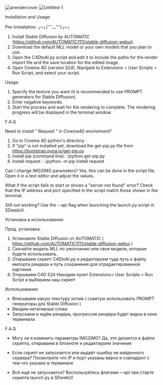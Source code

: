 
![airendercover](https://github.com/user-attachments/assets/2da6bf31-ce74-4092-a44b-1645aa64d32c)
![Untitled-1](https://github.com/user-attachments/assets/f968c4ed-a8c8-4991-9af2-735669d8b80d)

Installation and Usage:

Pre-Installation:
╭∩╮(︶︿︶)╭∩╮

1) Install Stable Diffusion by AUTOMATIC (https://github.com/AUTOMATIC1111/stable-diffusion-webui).
2) Download the default MLL model or your own models that you plan to use.
3) Open the C4DtoAI.py script and edit it to include the paths for the render import file and the save location for the edited image.
4) Open Cinema 4D (version S24). Navigate to Extensions > User Scripts > Run Script, and select your script.

Usage:

1) Specify the texture you want (it is recommended to use PROMPT generators for Stable Diffusion).
2) Enter negative keywords.
3) Start the process and wait for the rendering to complete. The rendering progress will be displayed in the terminal window.

F.A.Q

Need to install " Request " in Cinema4D envrioiment? 
1) Go to Cinema 4D python's directory
2) If "pip" is not installed yet, download the get-pip.py file from https://bootstrap.pypa.io/get-pip.py
3) Install pip (command line): .\python get-pip.py 
4) Install request : .\python -m pip install request

Can I change IMG2IMG parameters?
Yes, this can be done in the script file. Open it in a text editor and adjust the values.

What if the script fails to start or shows a "server not found" error?
Check that the IP address and port specified in the script match those shown in the terminal.

Still not working?
Use the --api flag when launching the launch.py script in SDwebUI.


Установка и использование:

Пред. установка:
1) Установите Stable Diffusion от AUTOMATIC ( https://github.com/AUTOMATIC1111/stable-diffusion-webui )
2) Скачайте модель MLL по умолчанию или свои модели, которые будете использовать. 
3) Открываем скрипт C4DtoAI.py и редактируем туда путь к файлу импорта рендера и путь сохранения для отредактированной картинке
5) Открываем C4D S24   Находим пункт Extensions> User Scripts > Run Script и выбираем наш скрипт

Использование:
- Вписываем какую текстуру хотим ( советую использовать PROMPT генераторы для Stable Diffusion ) 
- Вводим негативные слова
- Запускаем и ждём рендера, прогрессия рендера будет видна в окне терминала

F.A.Q
-  Могу ли я изменить параметры IMG2IMG? 
Да, это делается в файле скрипта, открываем в блокноте и редактируем значения

- Если скрипт не запускается или выдаёт ошибку не найденного сервера? 
Посмотрите что IP и порт указаны верно и совпадают с тем что указано в терминале

- Всё ещё не запускается? 
Воспользуйтесь флагами —api при старте скрипта launch.py в SDwebUI
